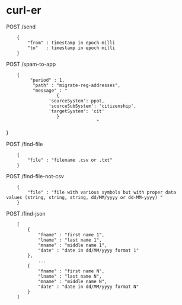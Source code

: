 # curl-er
POST /send

		{
			"from" : timestamp in epoch milli  
			"to"   : timestamp in epoch milli
		}

POST /spam-to-app

		{
			 "period" : 1,
			  "path" : "migrate-reg-addresses",
			  "message" : "
				       {
					'sourceSystem': ppot,
					'sourceSubSystem': 'citizenship',
					'targetSystem': 'cit'
				       }
                                      "
}

POST /find-file

		{
			"file" : "filename .csv or .txt"
		}

POST /find-file-not-csv

		{
			"file" : "file with various symbols but with proper data values (string, string, string, dd/MM/yyyy or dd-MM-yyyy) "
		}


POST /find-json

		[
  			{			
				"fname" : "first name 1",
				"lname" : "last name 1",
				"mname" : "middle name 1",
				"date" : "date in dd/MM/yyyy format 1"
  			},
  				...
  			{
				"fname" : "first name N",
				"lname" : "last name N",
				"mname" : "middle name N",
				"date" : "date in dd/MM/yyyy format N"
  			}
		]
